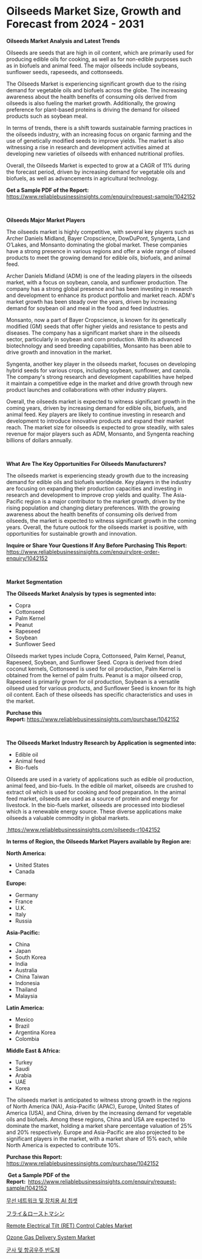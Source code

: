 <p><h1>Oilseeds Market Size, Growth and Forecast from 2024 - 2031</h1></p><p><strong>Oilseeds Market Analysis and Latest Trends</strong></p>
<p><p>Oilseeds are seeds that are high in oil content, which are primarily used for producing edible oils for cooking, as well as for non-edible purposes such as in biofuels and animal feed. The major oilseeds include soybeans, sunflower seeds, rapeseeds, and cottonseeds.</p><p>The Oilseeds Market is experiencing significant growth due to the rising demand for vegetable oils and biofuels across the globe. The increasing awareness about the health benefits of consuming oils derived from oilseeds is also fueling the market growth. Additionally, the growing preference for plant-based proteins is driving the demand for oilseed products such as soybean meal.</p><p>In terms of trends, there is a shift towards sustainable farming practices in the oilseeds industry, with an increasing focus on organic farming and the use of genetically modified seeds to improve yields. The market is also witnessing a rise in research and development activities aimed at developing new varieties of oilseeds with enhanced nutritional profiles.</p><p>Overall, the Oilseeds Market is expected to grow at a CAGR of 11% during the forecast period, driven by increasing demand for vegetable oils and biofuels, as well as advancements in agricultural technology.</p></p>
<p><strong>Get a Sample PDF of the Report:&nbsp;</strong> <a href="https://www.reliablebusinessinsights.com/enquiry/request-sample/1042152">https://www.reliablebusinessinsights.com/enquiry/request-sample/1042152</a></p>
<p>&nbsp;</p>
<p><strong>Oilseeds Major Market Players</strong></p>
<p><p>The oilseeds market is highly competitive, with several key players such as Archer Daniels Midland, Bayer Cropscience, DowDuPont, Syngenta, Land O’Lakes, and Monsanto dominating the global market. These companies have a strong presence in various regions and offer a wide range of oilseed products to meet the growing demand for edible oils, biofuels, and animal feed.</p><p>Archer Daniels Midland (ADM) is one of the leading players in the oilseeds market, with a focus on soybean, canola, and sunflower production. The company has a strong global presence and has been investing in research and development to enhance its product portfolio and market reach. ADM's market growth has been steady over the years, driven by increasing demand for soybean oil and meal in the food and feed industries.</p><p>Monsanto, now a part of Bayer Cropscience, is known for its genetically modified (GM) seeds that offer higher yields and resistance to pests and diseases. The company has a significant market share in the oilseeds sector, particularly in soybean and corn production. With its advanced biotechnology and seed breeding capabilities, Monsanto has been able to drive growth and innovation in the market.</p><p>Syngenta, another key player in the oilseeds market, focuses on developing hybrid seeds for various crops, including soybean, sunflower, and canola. The company's strong research and development capabilities have helped it maintain a competitive edge in the market and drive growth through new product launches and collaborations with other industry players.</p><p>Overall, the oilseeds market is expected to witness significant growth in the coming years, driven by increasing demand for edible oils, biofuels, and animal feed. Key players are likely to continue investing in research and development to introduce innovative products and expand their market reach. The market size for oilseeds is expected to grow steadily, with sales revenue for major players such as ADM, Monsanto, and Syngenta reaching billions of dollars annually.</p></p>
<p>&nbsp;</p>
<p><strong>What Are The Key Opportunities For Oilseeds Manufacturers?</strong></p>
<p><p>The oilseeds market is experiencing steady growth due to the increasing demand for edible oils and biofuels worldwide. Key players in the industry are focusing on expanding their production capacities and investing in research and development to improve crop yields and quality. The Asia-Pacific region is a major contributor to the market growth, driven by the rising population and changing dietary preferences. With the growing awareness about the health benefits of consuming oils derived from oilseeds, the market is expected to witness significant growth in the coming years. Overall, the future outlook for the oilseeds market is positive, with opportunities for sustainable growth and innovation.</p></p>
<p><strong>Inquire or Share Your Questions If Any Before Purchasing This Report:</strong> <a href="https://www.reliablebusinessinsights.com/enquiry/pre-order-enquiry/1042152">https://www.reliablebusinessinsights.com/enquiry/pre-order-enquiry/1042152</a></p>
<p>&nbsp;</p>
<p><strong>Market Segmentation</strong></p>
<p><strong>The Oilseeds Market Analysis by types is segmented into:</strong></p>
<p><ul><li>Copra</li><li>Cottonseed</li><li>Palm Kernel</li><li>Peanut</li><li>Rapeseed</li><li>Soybean</li><li>Sunflower Seed</li></ul></p>
<p><p>Oilseeds market types include Copra, Cottonseed, Palm Kernel, Peanut, Rapeseed, Soybean, and Sunflower Seed. Copra is derived from dried coconut kernels, Cottonseed is used for oil production, Palm Kernel is obtained from the kernel of palm fruits. Peanut is a major oilseed crop, Rapeseed is primarily grown for oil production, Soybean is a versatile oilseed used for various products, and Sunflower Seed is known for its high oil content. Each of these oilseeds has specific characteristics and uses in the market.</p></p>
<p><strong>Purchase this Report:&nbsp;</strong><a href="https://www.reliablebusinessinsights.com/purchase/1042152">https://www.reliablebusinessinsights.com/purchase/1042152</a></p>
<p>&nbsp;</p>
<p><strong>The Oilseeds Market Industry Research by Application is segmented into:</strong></p>
<p><ul><li>Edible oil</li><li>Animal feed</li><li>Bio-fuels</li></ul></p>
<p><p>Oilseeds are used in a variety of applications such as edible oil production, animal feed, and bio-fuels. In the edible oil market, oilseeds are crushed to extract oil which is used for cooking and food preparation. In the animal feed market, oilseeds are used as a source of protein and energy for livestock. In the bio-fuels market, oilseeds are processed into biodiesel which is a renewable energy source. These diverse applications make oilseeds a valuable commodity in global markets.</p></p>
<p><a href="https://www.reliablebusinessinsights.com/oilseeds-r1042152">&nbsp;https://www.reliablebusinessinsights.com/oilseeds-r1042152</a></p>
<p><strong>In terms of Region, the Oilseeds Market Players available by Region are:</strong></p>
<p>
    <p> <strong> North America: </strong>
        <ul>
            <li>United States</li>
            <li>Canada</li>
        </ul>
        </p> 
    <p> <strong> Europe: </strong>
        <ul>
            <li>Germany</li>
            <li>France</li>
            <li>U.K.</li>
            <li>Italy</li>
            <li>Russia</li>
        </ul>
        </p> 
    <p> <strong> Asia-Pacific: </strong>
        <ul>
            <li>China</li>
            <li>Japan</li>
            <li>South Korea</li>
            <li>India</li>
            <li>Australia</li>
            <li>China Taiwan</li>
            <li>Indonesia</li>
            <li>Thailand</li>
            <li>Malaysia</li>
        </ul>
        </p> 
    <p> <strong> Latin America: </strong>
        <ul>
            <li>Mexico</li>
            <li>Brazil</li>
            <li>Argentina Korea</li>
            <li>Colombia</li>
        </ul>
        </p> 
    <p> <strong> Middle East & Africa: </strong>
        <ul>
            <li>Turkey</li>
            <li>Saudi</li>
            <li>Arabia</li>
            <li>UAE</li>
            <li>Korea</li>
        </ul>
    </p>
    </p>
<p><p>The oilseeds market is anticipated to witness strong growth in the regions of North America (NA), Asia-Pacific (APAC), Europe, United States of America (USA), and China, driven by the increasing demand for vegetable oils and biofuels. Among these regions, China and USA are expected to dominate the market, holding a market share percentage valuation of 25% and 20% respectively. Europe and Asia-Pacific are also projected to be significant players in the market, with a market share of 15% each, while North America is expected to contribute 10%.</p></p>
<p><strong>Purchase this Report: </strong><a href="https://www.reliablebusinessinsights.com/purchase/1042152">https://www.reliablebusinessinsights.com/purchase/1042152</a></p>
<p>&nbsp;<strong>Get a Sample PDF of the Report:&nbsp;&nbsp;</strong><a href="https://www.reliablebusinessinsights.com/enquiry/request-sample/1042152">https://www.reliablebusinessinsights.com/enquiry/request-sample/1042152</a></p>
<p><strong></strong></p>
<p><p><a href="https://github.com/Penelolack456456/Market-Research-Report-List-2/blob/main/1054438112188.md">무선 네트워크 및 장치용 AI 칩셋</a></p><p><a href="https://github.com/BoydYundt1/Market-Research-Report-List-1/blob/main/9644284119373.md">フライ＆ローストマシン</a></p><p><a href="https://issuu.com/reportprime-2/docs/remote-electrical-tilt-ret-control-cables-market-s">Remote Electrical Tilt (RET) Control Cables Market</a></p><p><a href="https://github.com/brendafegmorris532/Market-Research-Report-List-1/blob/main/ozone-gas-delivery-system-market.md">Ozone Gas Delivery System Market</a></p><p><a href="https://github.com/vsr06p4p49/Market-Research-Report-List-2/blob/main/6691140112187.md">군사 및 항공우주 반도체</a></p></p>